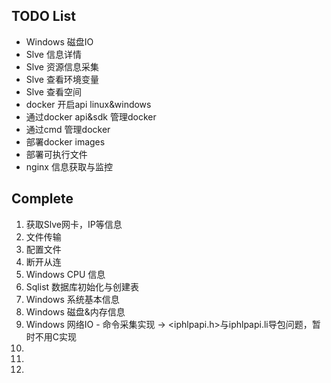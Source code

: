 ## TODO List
- Windows 磁盘IO
- Slve 信息详情
- Slve 资源信息采集
- Slve 查看环境变量
- Slve 查看空间
- docker 开启api linux&windows
- 通过docker api&sdk 管理docker
- 通过cmd 管理docker
- 部署docker images
- 部署可执行文件
- nginx 信息获取与监控


## Complete
1. 获取Slve网卡，IP等信息
2. 文件传输 
3. 配置文件
4. 断开从连
5. Windows CPU 信息
6. Sqlist 数据库初始化与创建表
7. Windows 系统基本信息
8. Windows 磁盘&内存信息
9. Windows 网络IO - 命令采集实现 -> <iphlpapi.h>与iphlpapi.li导包问题，暂时不用C实现
10. 
11. 
12. 
